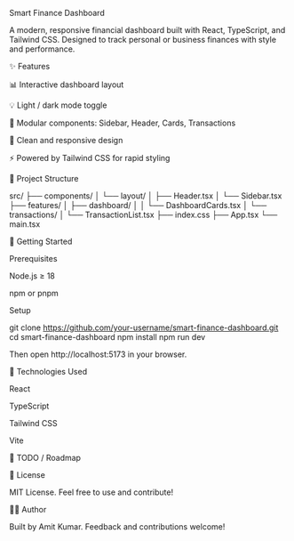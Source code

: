 Smart Finance Dashboard

A modern, responsive financial dashboard built with React, TypeScript, and Tailwind CSS. Designed to track personal or business finances with style and performance.

✨ Features

📊 Interactive dashboard layout

💡 Light / dark mode toggle

📁 Modular components: Sidebar, Header, Cards, Transactions

🎯 Clean and responsive design

⚡ Powered by Tailwind CSS for rapid styling

📁 Project Structure

src/
├── components/
│   └── layout/
│       ├── Header.tsx
│       └── Sidebar.tsx
├── features/
│   ├── dashboard/
│   │   └── DashboardCards.tsx
│   └── transactions/
│       └── TransactionList.tsx
├── index.css
├── App.tsx
└── main.tsx

🚀 Getting Started

Prerequisites

Node.js ≥ 18

npm or pnpm

Setup

git clone https://github.com/your-username/smart-finance-dashboard.git
cd smart-finance-dashboard
npm install
npm run dev

Then open http://localhost:5173 in your browser.

🔧 Technologies Used

React

TypeScript

Tailwind CSS

Vite

🧠 TODO / Roadmap



📄 License

MIT License. Feel free to use and contribute!

👨‍💻 Author

Built by Amit Kumar. Feedback and contributions welcome!